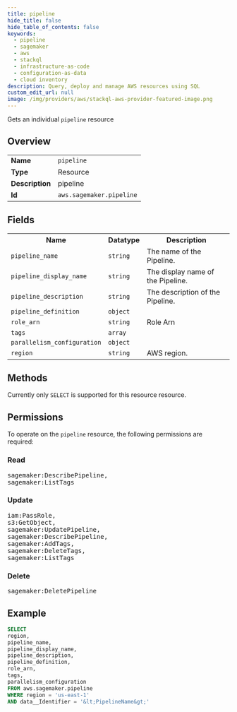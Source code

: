 ```yaml
---
title: pipeline
hide_title: false
hide_table_of_contents: false
keywords:
  - pipeline
  - sagemaker
  - aws
  - stackql
  - infrastructure-as-code
  - configuration-as-data
  - cloud inventory
description: Query, deploy and manage AWS resources using SQL
custom_edit_url: null
image: /img/providers/aws/stackql-aws-provider-featured-image.png
---
```

Gets an individual <code>pipeline</code> resource

## Overview
<table><tbody>
<tr><td><b>Name</b></td><td><code>pipeline</code></td></tr>
<tr><td><b>Type</b></td><td>Resource</td></tr>
<tr><td><b>Description</b></td><td>pipeline</td></tr>
<tr><td><b>Id</b></td><td><code>aws.sagemaker.pipeline</code></td></tr>
</tbody></table>

## Fields
<table><tbody>
<tr><th>Name</th><th>Datatype</th><th>Description</th></tr>
<tr><td><code>pipeline_name</code></td><td><code>string</code></td><td>The name of the Pipeline.</td></tr>
<tr><td><code>pipeline_display_name</code></td><td><code>string</code></td><td>The display name of the Pipeline.</td></tr>
<tr><td><code>pipeline_description</code></td><td><code>string</code></td><td>The description of the Pipeline.</td></tr>
<tr><td><code>pipeline_definition</code></td><td><code>object</code></td><td></td></tr>
<tr><td><code>role_arn</code></td><td><code>string</code></td><td>Role Arn</td></tr>
<tr><td><code>tags</code></td><td><code>array</code></td><td></td></tr>
<tr><td><code>parallelism_configuration</code></td><td><code>object</code></td><td></td></tr>
<tr><td><code>region</code></td><td><code>string</code></td><td>AWS region.</td></tr>

</tbody></table>

## Methods
Currently only <code>SELECT</code> is supported for this resource resource.

## Permissions

To operate on the <code>pipeline</code> resource, the following permissions are required:

### Read
<pre>
sagemaker:DescribePipeline,
sagemaker:ListTags</pre>

### Update
<pre>
iam:PassRole,
s3:GetObject,
sagemaker:UpdatePipeline,
sagemaker:DescribePipeline,
sagemaker:AddTags,
sagemaker:DeleteTags,
sagemaker:ListTags</pre>

### Delete
<pre>
sagemaker:DeletePipeline</pre>


## Example
```sql
SELECT
region,
pipeline_name,
pipeline_display_name,
pipeline_description,
pipeline_definition,
role_arn,
tags,
parallelism_configuration
FROM aws.sagemaker.pipeline
WHERE region = 'us-east-1'
AND data__Identifier = '&lt;PipelineName&gt;'
```
